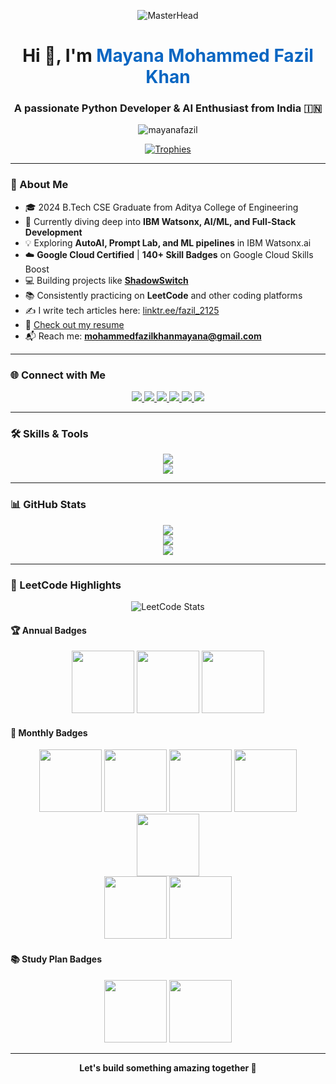 <p align="center">
  <img src="https://user-images.githubusercontent.com/119114162/224994258-80e12746-1bc3-4502-ac06-52570e2c7a83.gif" alt="MasterHead">
</p>

<h1 align="center">Hi 👋, I'm <span style="color:#0a66c2">Mayana Mohammed Fazil Khan</span></h1>
<h3 align="center">A passionate Python Developer & AI Enthusiast from India 🇮🇳</h3>

<p align="center">
  <img src="https://komarev.com/ghpvc/?username=mayanafazil&label=Profile%20views&color=0e75b6&style=flat" alt="mayanafazil" />
</p>

<p align="center">
  <a href="https://github.com/ryo-ma/github-profile-trophy">
    <img src="https://github-profile-trophy.vercel.app/?username=mayanafazil&theme=gruvbox&title=Stars,Commits,Followers,Repositories,PullRequest" alt="Trophies" />
  </a>
</p>

---

### 🚀 About Me

- 🎓 2024 B.Tech CSE Graduate from Aditya College of Engineering  
- 🧠 Currently diving deep into **IBM Watsonx, AI/ML, and Full-Stack Development**  
- 💡 Exploring **AutoAI, Prompt Lab, and ML pipelines** in IBM Watsonx.ai
- ☁️ **Google Cloud Certified** | **140+ Skill Badges** on Google Cloud Skills Boost   
- 💻 Building projects like **[ShadowSwitch](https://github.com/MayanaFazil/ShadowSwitch)**  
- 📚 Consistently practicing on **LeetCode** and other coding platforms  
- ✍️ I write tech articles here: [linktr.ee/fazil_2125](https://linktr.ee/fazil_2125)  
- 📄 [Check out my resume](https://drive.google.com/file/d/17-em6ULLTQWd8OyGzdcJsb8ZWgIOSr3N/view)  
- 📬 Reach me: **mohammedfazilkhanmayana@gmail.com**

---

### 🌐 Connect with Me

<p align="center">
  <a href="https://www.cloudskillsboost.google/public_profiles/bbfb1d29-37ec-4ddb-90d9-2a7b7817c7e8" target="_blank">
    <img src="https://img.shields.io/badge/Google_Cloud_Skills_Boost-4285F4?style=for-the-badge&logo=googlecloud&logoColor=white" />
  </a>
  <a href="https://www.linkedin.com/in/mayana-mohammed-fazil-khan-1b634b270/" target="_blank">
    <img src="https://img.shields.io/badge/LinkedIn-0A66C2?style=for-the-badge&logo=linkedin&logoColor=white" />
  </a>
  <a href="https://leetcode.com/mayana_fazil_khan/" target="_blank">
    <img src="https://img.shields.io/badge/LeetCode-FFA116?style=for-the-badge&logo=leetcode&logoColor=black" />
  </a>
  <a href="https://www.codechef.com/users/fazilkhan_2125" target="_blank">
    <img src="https://img.shields.io/badge/CodeChef-5B4638?style=for-the-badge&logo=codechef&logoColor=white" />
  </a>
  <a href="https://www.hackerearth.com/@mohammedfazilkhanmayana/" target="_blank">
    <img src="https://img.shields.io/badge/HackerEarth-2C3454?style=for-the-badge&logo=hackerearth&logoColor=white" />
  </a>
  <a href="https://www.geeksforgeeks.org/user/mmfazil_khan2125/" target="_blank">
    <img src="https://img.shields.io/badge/GeeksforGeeks-2F8D46?style=for-the-badge&logo=geeksforgeeks&logoColor=white" />
  </a>
</p>

---

### 🛠️ Skills & Tools

<p align="center">
  <img src="https://skillicons.dev/icons?i=python,django,html,css,js,mysql,bootstrap" />
  <br/>
  <img src="https://skillicons.dev/icons?i=anaconda,c,ai,gcp,git,github,linux" />
</p>


---

### 📊 GitHub Stats

<p align="center">
  <img src="https://github-readme-stats.vercel.app/api?username=mayanafazil&show_icons=true&theme=tokyonight" />
  <br/>
  <img src="https://github-readme-streak-stats.herokuapp.com/?user=mayanafazil&theme=tokyonight" />
  <br/>
  <img src="https://github-readme-stats.vercel.app/api/top-langs/?username=mayanafazil&layout=compact&theme=tokyonight" />
</p>

---

### 🏅 LeetCode Highlights

<p align="center">
  <img src="https://leetcode-stats.vercel.app/api?username=mayana_fazil_khan&theme=dark" alt="LeetCode Stats" />
</p>


#### 🏆 Annual Badges
<p align="center">
  <img src="https://assets.leetcode.com/static_assets/others/25100.gif" height="100" />
  <img src="https://assets.leetcode.com/static_assets/others/2550.gif" height="100" />
  <img src="https://assets.leetcode.com/static_assets/marketing/2024-50.gif" height="100" />
</p>

#### 📅 Monthly Badges
<p align="center">
  <img src="https://assets.leetcode.com/static_assets/marketing/202505.gif" height="100" />
  <img src="https://assets.leetcode.com/static_assets/marketing/202504.gif" height="100" />
  <img src="https://leetcode.com/static/images/badges/2025/gif/2025-03.gif" height="100" />
  <img src="https://leetcode.com/static/images/badges/2025/gif/2025-02.gif" height="100" />
  <img src="https://leetcode.com/static/images/badges/2025/gif/2025-01.gif" height="100" />
  <br>
  <img src="https://leetcode.com/static/images/badges/2024/gif/2024-12.gif" height="100" />
  <img src="https://leetcode.com/static/images/badges/2024/gif/2024-11.gif" height="100" />
  
</p>

#### 📚 Study Plan Badges
<p align="center">
  <img src="https://assets.leetcode.com/static_assets/others/Introduction_to_Pandas.gif" height="100" />
  <img src="https://assets.leetcode.com/static_assets/others/Top_SQL_50.gif" height="100" />
</p>

---

<p align="center">
  <b>Let's build something amazing together 🚀</b>
</p>
